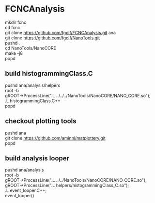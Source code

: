 # FCNCAnalysis
mkdir fcnc <br>
cd fcnc <br>
git clone https://github.com/fgolf/FCNCAnalysis.git ana <br>
git clone https://github.com/fgolf/NanoTools.git <br>
pushd . <br>
cd NanoTools/NanoCORE <br>
make -j8 <br>
popd <br>

## build histogrammingClass.C
pushd ana/analysis/helpers <br>
root -b <br>
gROOT->ProcessLine(".L ../../../NanoTools/NanoCORE/NANO_CORE.so"); <br>
.L histogrammingClass.C++ <br>
popd <br>

## checkout plotting tools
pushd ana <br>
git clone https://github.com/aminnj/matplottery.git <br>
popd <br>

## build analysis looper
pushd ana/analysis <br>
root -b <br>
gROOT->ProcessLine(".L ../../NanoTools/NanoCORE/NANO_CORE.so"); <br>
gROOT->ProcessLine(".L  helpers/histogrammingClass_C.so"); <br>
.L event_looper.C++; <br>
event_looper()
